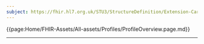 ```yaml
---
subject: https://fhir.hl7.org.uk/STU3/StructureDefinition/Extension-CareConnect-DischargeMethod-1
---
```


{{page:Home/FHIR-Assets/All-assets/Profiles/ProfileOverview.page.md}}

---